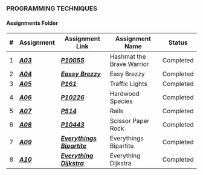 ### PROGRAMMING TECHNIQUES
####  Assignments Folder

|   #   |Assignment| Assignment Link |Assignment Name|Status|
| :---: | ----------- | ---------------------- |--------|------|
|   1  |***<a href= "https://github.com/spathak0919/4883-Programming-Techniques/tree/main/Assignments/P10055">A03<a/>***|***<a href= "https://github.com/spathak0919/4883-Programming-Techniques/tree/main/Assignments/P10055">P10055<a/>***|Hashmat the Brave Warrior|Completed|
  |   2  |***<a href= "https://github.com/spathak0919/4883-Programming-Techniques/tree/main/Assignments/Easy%20Breezy">A04<a/>***|***<a href= "https://github.com/spathak0919/4883-Programming-Techniques/tree/main/Assignments/Easy%20Breezy">Eassy Brezzy<a/>***|Easy Brezzy|Completed|
|   3  |***<a href= "https://github.com/spathak0919/4883-Programming-Techniques/tree/main/Assignments/P161">A05<a/>***|***<a href= "https://github.com/spathak0919/4883-Programming-Techniques/tree/main/Assignments/P161">P161</a>***|Traffic Lights|Completed|
|   4  |***<a href= "https://github.com/spathak0919/4883-Programming-Techniques/tree/main/Assignments/P10226">A06<a/>***|***<a href= "https://github.com/spathak0919/4883-Programming-Techniques/tree/main/Assignments/P10226">P10226<a/>***|Hardwood Species|Completed|
|   5  |***<a href= "https://github.com/spathak0919/4883-Programming-Techniques/tree/main/Assignments/P514">A07<a/>***|***<a href= "https://github.com/spathak0919/4883-Programming-Techniques/tree/main/Assignments/P514">P514</a>***|Rails|Completed|
|   6  |***<a href= "https://github.com/spathak0919/4883-Programming-Techniques/tree/main/Assignments/p10443">A08<a/>***|***<a href= "https://github.com/spathak0919/4883-Programming-Techniques/tree/main/Assignments/p10443">P10443</a>***|Scissor Paper Rock|Completed|
|   7  |***<a href= "https://github.com/spathak0919/4883-Programming-Techniques/tree/main/Assignments/A09">A09<a/>***|***<a href= "https://github.com/spathak0919/4883-Programming-Techniques/tree/main/Assignments/A09">Everythings Bipartite</a>***|Everythings Bipartite|Completed|
| 8    |***<a href= "https://github.com/spathak0919/4883-Programming-Techniques/tree/main/Assignments/A10">A10<a/>***|***<a href= "https://github.com/spathak0919/4883-Programming-Techniques/tree/main/Assignments/A10">Everything Dijkstra</a>***|Everything Dijkstra|Completed|
